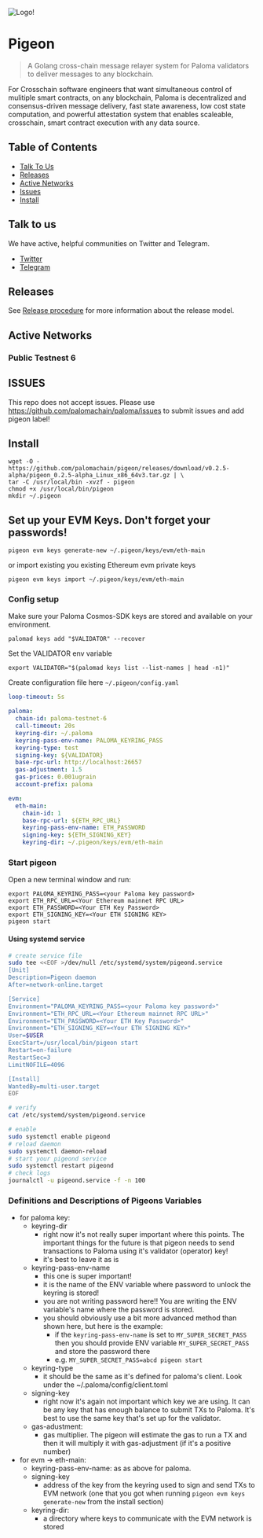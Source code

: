 ![Logo!](assets/paloma.png)

# Pigeon

> A Golang cross-chain message relayer system 
> for Paloma validators to deliver messages to any blockchain.

For Crosschain software engineers that want simultaneous control of mulitiple smart contracts, on any blockchain, Paloma is decentralized and consensus-driven message delivery, fast state awareness, low cost state computation, and powerful attestation system that enables scaleable, crosschain, smart contract execution with any data source.

## Table of Contents

- [Talk To Us](#talk-to-us)
- [Releases](#releases)
- [Active Networks](#active-networks)
- [Issues](#issues)
- [Install](#install)


## Talk to us

We have active, helpful communities on Twitter and Telegram.

* [Twitter](https://twitter.com/paloma_chain)
* [Telegram](https://t.me/palomachain)

## Releases

See [Release procedure](CONTRIBUTING.md#release-procedure) for more information about the release model.

## Active Networks

### Public Testnest 6




## ISSUES

This repo does not accept issues. Please use https://github.com/palomachain/paloma/issues to submit issues and add pigeon label!


## Install

```shell
wget -O - https://github.com/palomachain/pigeon/releases/download/v0.2.5-alpha/pigeon_0.2.5-alpha_Linux_x86_64v3.tar.gz | \
tar -C /usr/local/bin -xvzf - pigeon
chmod +x /usr/local/bin/pigeon
mkdir ~/.pigeon
```

## Set up your EVM Keys. Don't forget your passwords!

```
pigeon evm keys generate-new ~/.pigeon/keys/evm/eth-main
```

or import existing you existing Ethereum evm private keys 

```
pigeon evm keys import ~/.pigeon/keys/evm/eth-main
```

### Config setup

Make sure your Paloma Cosmos-SDK keys are stored and available on your environment.

`palomad keys add "$VALIDATOR" --recover`

Set the VALIDATOR env variable

`export VALIDATOR="$(palomad keys list --list-names | head -n1)"`

Create configuration file here `~/.pigeon/config.yaml`

```yaml
loop-timeout: 5s

paloma:
  chain-id: paloma-testnet-6
  call-timeout: 20s
  keyring-dir: ~/.paloma
  keyring-pass-env-name: PALOMA_KEYRING_PASS
  keyring-type: test
  signing-key: ${VALIDATOR}
  base-rpc-url: http://localhost:26657
  gas-adjustment: 1.5
  gas-prices: 0.001ugrain
  account-prefix: paloma

evm:
  eth-main:
    chain-id: 1
    base-rpc-url: ${ETH_RPC_URL}
    keyring-pass-env-name: ETH_PASSWORD
    signing-key: ${ETH_SIGNING_KEY}
    keyring-dir: ~/.pigeon/keys/evm/eth-main
```


### Start pigeon

Open a new terminal window and run:

```shell
export PALOMA_KEYRING_PASS=<your Paloma key password>
export ETH_RPC_URL=<Your Ethereum mainnet RPC URL>
export ETH_PASSWORD=<Your ETH Key Password>
export ETH_SIGNING_KEY=<Your ETH SIGNING KEY>
pigeon start
```

#### Using systemd service

```bash
# create service file
sudo tee <<EOF >/dev/null /etc/systemd/system/pigeond.service
[Unit]
Description=Pigeon daemon
After=network-online.target

[Service]
Environment="PALOMA_KEYRING_PASS=<your Paloma key password>"
Environment="ETH_RPC_URL=<Your Ethereum mainnet RPC URL>"
Environment="ETH_PASSWORD=<Your ETH Key Password>"
Environment="ETH_SIGNING_KEY=<Your ETH SIGNING KEY>"
User=$USER
ExecStart=/usr/local/bin/pigeon start
Restart=on-failure
RestartSec=3
LimitNOFILE=4096

[Install]
WantedBy=multi-user.target
EOF

# verify
cat /etc/systemd/system/pigeond.service

# enable
sudo systemctl enable pigeond
# reload daemon
sudo systemctl daemon-reload
# start your pigeond service
sudo systemctl restart pigeond
# check logs
journalctl -u pigeond.service -f -n 100
```

### Definitions and Descriptions of Pigeons Variables
  - for paloma key:
	- keyring-dir
      - right now it's not really super important where this points. The important things for the future is that pigeon needs to send transactions to Paloma using it's validator (operator) key!
	  - it's best to leave it as is
	- keyring-pass-env-name
	  - this one is super important!
	  - it is the name of the ENV variable where password to unlock the keyring is stored!
	  - you are not writing password here!! You are writing the ENV variable's name where the password is stored.
	  - you should obviously use a bit more advanced method than shown here, but here is the example:
	    - if the `keyring-pass-env-name` is set to `MY_SUPER_SECRET_PASS` then you should provide ENV variable `MY_SUPER_SECRET_PASS` and store the password there
	    - e.g. `MY_SUPER_SECRET_PASS=abcd pigeon start`
	- keyring-type
	  - it should be the same as it's defined for paloma's client. Look under the ~/.paloma/config/client.toml
	- signing-key
	  - right now it's again not important which key we are using. It can be any key that has enough balance to submit TXs to Paloma. It's best to use the same key that's set up for the validator.
	- gas-adustment:
	  - gas multiplier. The pigeon will estimate the gas to run a TX and then it will multiply it with gas-adjustment (if it's a positive number)
 - for evm -> eth-main:
	- keyring-pass-env-name: as as above for paloma.
	- signing-key
	  - address of the key from the keyring used to sign and send TXs to EVM network (one that you got when running `pigeon evm keys generate-new` from the install section)
	- keyring-dir:
	  - a directory where keys to communicate with the EVM network is stored

